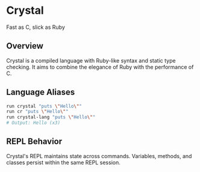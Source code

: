 # Crystal

Fast as C, slick as Ruby

## Overview

Crystal is a compiled language with Ruby-like syntax and static type checking. It aims to combine the elegance of Ruby with the performance of C.

## Language Aliases

```bash
run crystal "puts \"Hello\""
run cr "puts \"Hello\""
run crystal-lang "puts \"Hello\""
# Output: Hello (x3)
```

## REPL Behavior

Crystal's REPL maintains state across commands. Variables, methods, and classes persist within the same REPL session.

